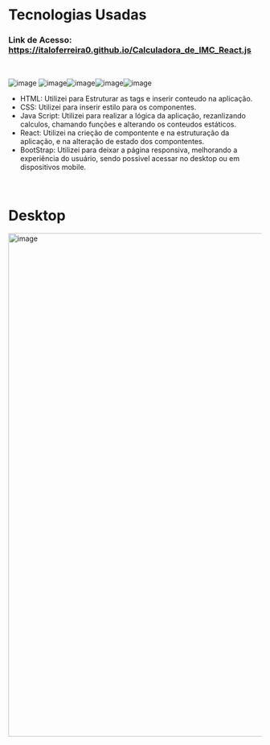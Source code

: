 <h1>Tecnologias Usadas</h1>
<h3>Link de Acesso:<a href="https://italoferreira0.github.io/Calculadora_de_IMC_React.js/"> https://italoferreira0.github.io/Calculadora_de_IMC_React.js</a></h3><br/>


![image](https://github.com/italoferreira0/Calculadora_de_IMC_React.js/assets/84740878/45b24e4d-4fe9-42d8-bbd6-40cc32afb80e) ![image](https://github.com/italoferreira0/Calculadora_de_IMC_React.js/assets/84740878/50a76f69-49c8-493c-b9b3-f00901d19dca)![image](https://github.com/italoferreira0/Calculadora_de_IMC_React.js/assets/84740878/67e5ed36-cbe5-49ec-932a-6af5773ab333)![image](https://github.com/italoferreira0/Calculadora_de_IMC_React.js/assets/84740878/4369f61f-f3cb-4009-a9ce-02c5f7dc08fd)![image](https://github.com/italoferreira0/Calculadora_de_IMC_React.js/assets/84740878/0f0f7ecb-5fce-44fd-bb30-d9fdc4c835d3)


<ul>
  <li>HTML: Utilizei para Estruturar as tags e inserir conteudo na aplicação.</li>
  <li>CSS: Utilizei para inserir estilo para os componentes.</li>
  <li>Java Script: Utilizei para realizar a lógica da aplicação, rezanlizando calculos, chamando funções e alterando os conteudos estáticos.</li>
  <li>React: Utilizei na crieção de compontente e na estruturação da aplicação, e na alteração de estado dos compontentes.</li>
  <li>BootStrap: Utilizei para deixar a página responsiva, melhorando a experiência do usuário, sendo possivel acessar no desktop ou em dispositivos mobile.</li> 
</ul><br/>

<h1>Desktop</h1>
<img width="1000" alt="image" src="https://github.com/italoferreira0/Calculadora_de_IMC_React.js/assets/84740878/c82ce96a-b324-47f2-8dbc-6991f3952b83">







